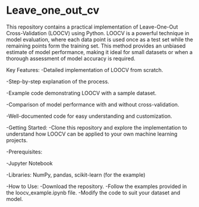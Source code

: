 # Leave_one_out_cv
This repository contains a practical implementation of Leave-One-Out Cross-Validation (LOOCV) using Python. LOOCV is a powerful technique in model evaluation, where each data point is used once as a test set while the remaining points form the training set. This method provides an unbiased estimate of model performance, making it ideal for small datasets or when a thorough assessment of model accuracy is required.

Key Features:
-Detailed implementation of LOOCV from scratch.

-Step-by-step explanation of the process.

-Example code demonstrating LOOCV with a sample dataset.

-Comparison of model performance with and without cross-validation.

-Well-documented code for easy understanding and customization.

-Getting Started:
-Clone this repository and explore the implementation to understand how LOOCV can be applied to your own machine learning projects.

-Prerequisites:

-Jupyter Notebook

-Libraries: NumPy, pandas, scikit-learn (for the example)

-How to Use:
-Download the repository.
-Follow the examples provided in the loocv_example.ipynb file.
-Modify the code to suit your dataset and model.
